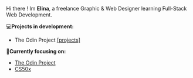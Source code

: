 
Hi there ! Im **Elina**, a freelance Graphic & Web Designer learning Full-Stack Web Development.

:computer:**Projects in development:**

                 
                    
 * The Odin Project  [[projects]](https://github.com/elincik/my-odin-projects)
                 

:seedling:**Currently focusing on:**
* <a href="https://www.theodinproject.com/" target="_blank">The Odin Project</a>
* <a href="https://cs50.harvard.edu/x/2023/" target="_blank">CS50x</a>






<!--
**elincik/elincik** is a ✨ _special_ ✨ repository because its `README.md` (this file) appears on your GitHub profile.

Here are some ideas to get you started:

- 🔭 I’m currently working on ...
- 🌱 I’m currently learning ...
- 👯 I’m looking to collaborate on ...
- 🤔 I’m looking for help with ...
- 💬 Ask me about ...
- 📫 How to reach me: ...
- 😄 Pronouns: ...
- ⚡ Fun fact: ...
-->
